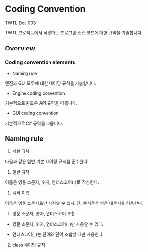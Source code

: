 # Coding Convention

TWTL Doc 003

TWTL 프로젝트에서 작성하는 프로그램 소스 코드에 대한 규약을 기술합니다.

## Overview

### Coding convention elements

* Naming rule

 엔진과 GUI 모두에 대한 네이밍 규칙을 기술합니다.

* Engine coding convention

 기본적으로 윈도우 API 규약을 따릅니다.


* GUI coding convention

 기본적으로 C# 규약을 따릅니다.

## Naming rule

1. 기본 규칙

 다음과 같은 일반 기본 네이밍 규칙을 준수한다.

  1. 일반 규칙

   이름은 영문 소문자, 숫자, 언더스코어(_)로 작성한다.

  1. 시작 이름

   이름은 영문 소문자로만 시작할 수 있다. 단, 주석문은 영문 대문자를 허용한다.

  1. 영문 소문자, 숫자, 언더스코어 조합

   * 영문 소문자, 숫자, 언더스코어(_)만 사용할 수 있다.

   * 언더스코어(_)는 단어와 단어 조합할 때만 사용한다.

2. class 네이밍 규칙

